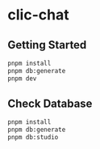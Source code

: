 # clic-chat

## Getting Started

```bash
pnpm install
pnpm db:generate
pnpm dev
```

## Check Database

```bash
pnpm install
pnpm db:generate
pnpm db:studio
```
